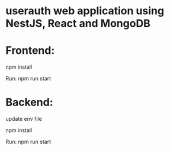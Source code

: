 # userauth web application using NestJS, React and MongoDB


# Frontend:

npm install

Run:
npm run start

# Backend:

update env file

npm install

Run:
npm run start
